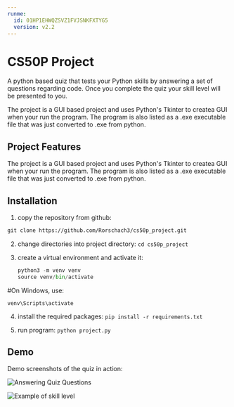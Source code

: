 ```yaml
---
runme:
  id: 01HP1EHWQZSVZ1FVJSNKFXTYG5
  version: v2.2
---
```


# CS50P Project

A python based quiz that tests your Python skills by answering a set of questions regarding code. Once you complete the quiz your skill level will be presented to you.

The project is a GUI based project and uses Python's Tkinter to createa GUI when your run the program. The program is also listed as a .exe executable file that was just converted to .exe from python.

## Project Features

The project is a GUI based project and uses Python's Tkinter to createa GUI when your run the program. The program is also listed as a .exe executable file that was just converted to .exe from python.

## Installation

1. copy the repository from github:

```markdown {"id":"01HP1EHWQZSVZ1FVJSNGYS5Q93"}
git clone https://github.com/Rorschach3/cs50p_project.git

```

2. change directories into project directory:
   `cd cs50p_project`
3. create a virtual environment and activate it:

   ```python
   python3 -m venv venv
   source venv/bin/activate
   ```

#On Windows, use:

    venv\Scripts\activate

4. install the required packages:
   `pip install -r requirements.txt`

5. run program:
   `python project.py`

## Demo

Demo screenshots of the quiz in action:

![Answering Quiz Questions](https://i.ibb.co/rMt2s3L/Python-Quiz1.png)

![Example of skill level](https://i.ibb.co/F4fy4NT/Python-quiz-score.png)